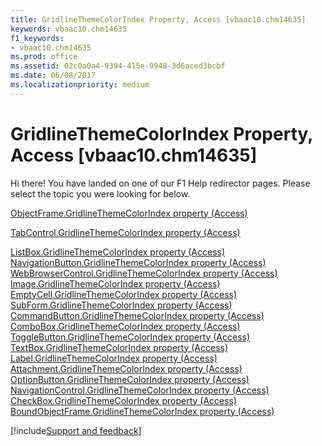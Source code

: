 ```yaml
---
title: GridlineThemeColorIndex Property, Access [vbaac10.chm14635]
keywords: vbaac10.chm14635
f1_keywords:
- vbaac10.chm14635
ms.prod: office
ms.assetid: 02c0a0a4-9394-415e-9948-3d6aced3bcbf
ms.date: 06/08/2017
ms.localizationpriority: medium
---
```



# GridlineThemeColorIndex Property, Access [vbaac10.chm14635]

Hi there! You have landed on one of our F1 Help redirector pages. Please select the topic you were looking for below.

[ObjectFrame.GridlineThemeColorIndex property (Access)](https://msdn.microsoft.com/library/47440f76-07fa-8924-4a1d-10fb005e8e5b%28Office.15%29.aspx)

[TabControl.GridlineThemeColorIndex property (Access)](https://msdn.microsoft.com/library/f1b3ef7c-f123-469d-c045-120eb91dedd6%28Office.15%29.aspx)

[ListBox.GridlineThemeColorIndex property (Access)](https://msdn.microsoft.com/library/62339876-c58b-6636-5a3d-1fadee6a5c3c%28Office.15%29.aspx)
[NavigationButton.GridlineThemeColorIndex property (Access)](https://msdn.microsoft.com/library/b5060b87-ea34-f30a-91ef-2fd6408f89aa%28Office.15%29.aspx)
[WebBrowserControl.GridlineThemeColorIndex property (Access)](https://msdn.microsoft.com/library/395f1137-8862-7cdb-47c1-3c82676d9968%28Office.15%29.aspx)
[Image.GridlineThemeColorIndex property (Access)](https://msdn.microsoft.com/library/4768daef-932f-969f-fe6f-434fc14b150f%28Office.15%29.aspx)
[EmptyCell.GridlineThemeColorIndex property (Access)](https://msdn.microsoft.com/library/3e0c69e6-8504-8c1b-91ef-6172ee00a49e%28Office.15%29.aspx)
[SubForm.GridlineThemeColorIndex property (Access)](https://msdn.microsoft.com/library/acc96cf5-c024-9024-9e12-76d73b2cd267%28Office.15%29.aspx)
[CommandButton.GridlineThemeColorIndex property (Access)](https://msdn.microsoft.com/library/e736f508-fc12-0244-5f46-825bbbbc24c8%28Office.15%29.aspx)
[ComboBox.GridlineThemeColorIndex property (Access)](https://msdn.microsoft.com/library/5ff8140e-4c6a-b719-3fe5-a9a64bb04771%28Office.15%29.aspx)
[ToggleButton.GridlineThemeColorIndex property (Access)](https://msdn.microsoft.com/library/437bf229-8486-3be0-e115-b81af5a88a1c%28Office.15%29.aspx)
[TextBox.GridlineThemeColorIndex property (Access)](https://msdn.microsoft.com/library/2c67d4b5-47d6-5430-cac0-bc05c3151305%28Office.15%29.aspx)
[Label.GridlineThemeColorIndex property (Access)](https://msdn.microsoft.com/library/3c691628-98c6-0fb6-7416-beeb823e5823%28Office.15%29.aspx)
[Attachment.GridlineThemeColorIndex property (Access)](https://msdn.microsoft.com/library/195122c2-c972-8d39-aea6-bf2b531b1f84%28Office.15%29.aspx)
[OptionButton.GridlineThemeColorIndex property (Access)](https://msdn.microsoft.com/library/58a70e63-9c82-4761-8597-c134882e04e3%28Office.15%29.aspx)
[NavigationControl.GridlineThemeColorIndex property (Access)](https://msdn.microsoft.com/library/58676faf-b4cb-ce1b-a28c-dd93c491b025%28Office.15%29.aspx)
[CheckBox.GridlineThemeColorIndex property (Access)](https://msdn.microsoft.com/library/85f36c8d-e62e-8d41-331f-ec8abd509992%28Office.15%29.aspx)
[BoundObjectFrame.GridlineThemeColorIndex property (Access)](https://msdn.microsoft.com/library/1d527006-46f3-fc31-a579-ff2b32a104cc%28Office.15%29.aspx)

[!include[Support and feedback](~/includes/feedback-boilerplate.md)]